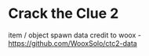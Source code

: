 # Crack the Clue 2

item / object spawn data credit to woox - https://github.com/WooxSolo/ctc2-data
